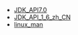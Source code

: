 - [JDK_API7.0](https://irelandpenguin.github.io/JDK_API7.0)
- [JDK_API_1_6_zh_CN](https://irelandpenguin.github.io/JDK_API_1_6_zh_CN/)
- [linux_man](https://irelandpenguin.github.io/jdk_doc/linux_man/index.html)